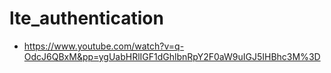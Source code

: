 # lte_authentication

* https://www.youtube.com/watch?v=q-OdcJ6QBxM&pp=ygUabHRlIGF1dGhlbnRpY2F0aW9uIGJ5IHBhc3M%3D
